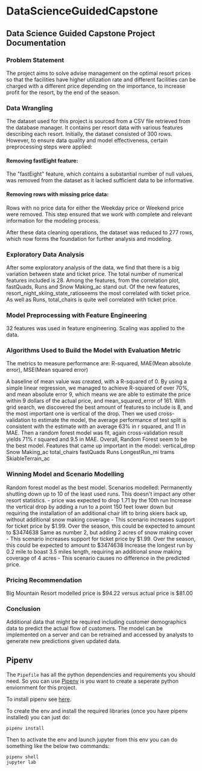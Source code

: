 # DataScienceGuidedCapstone

## Data Science Guided Capstone Project Documentation
### Problem Statement

The project aims to solve advise management on the optimal resort prices so that the facilities have higher utilization rate and different facilities can be charged with a different price depending on the importance, to increase profit for the resort, by the end of the season. 



### Data Wrangling

The dataset used for this project is sourced from a CSV file retrieved from the database manager. It contains per resort data with various features describing each resort. Initially, the dataset consisted of 300 rows. However, to ensure data quality and model effectiveness, certain preprocessing steps were applied:

#### Removing fastEight feature: 
The "fastEight" feature, which contains a substantial number of null values, was removed from the dataset as it lacked sufficient data to be informative.

#### Removing rows with missing price data: 
Rows with no price data for either the Weekday price or Weekend price were removed. This step ensured that we work with complete and relevant information for the modeling process.

After these data cleaning operations, the dataset was reduced to 277 rows, which now forms the foundation for further analysis and modeling.

### Exploratory Data Analysis

After some exploratory analysis of the data, we find that there is a big variation between state and ticket price. The total number of numerical features included is 28. Among the features, from the correlation plot, fastQuads, Runs and Snow Making_ac stand out. Of the new features, resort_night_skiing_state_ratioseems the most correlated with ticket price. As well as Runs, total_chairs is quite well correlated with ticket price.

### Model Preprocessing with Feature Engineering

32 features was used in feature engineering. 
Scaling was applied to the data. 

### Algorithms Used to Build the Model with Evaluation Metric

The metrics to measure performance are: R-squared, MAE(Mean absolute error), MSE(Mean squared error)

A baseline of mean value was created, with a R-squared of 0.
By using a simple linear regression, we managed to achieve R-squared of over 70%, and mean absolute error 9, which means we are able to estimate the price within 9 dollars of the actual price, and mean_squared_error of 161. With grid search, we discovered the best amount of features to include is 8, and the most important one is vertical of the drop. Then we used cross-validation to estimate the model, the average performance of test split is consistent with the estimate with an average 63% in r squared, and 11 in MAE. Then a random forest model was fit, again cross-validation result yields 71% r squared and 9.5 in MAE. Overall, Random Forest seem to be the best model.
Features that came up important in the model:
vertical_drop
Snow Making_ac
total_chairs
fastQuads
Runs
LongestRun_mi
trams
SkiableTerrain_ac

### Winning Model and Scenario Modelling

Random forest model as the best model. 
Scenarios modelled:
Permanently shutting down up to 10 of the least used runs. This doesn't impact any other resort statistics. - price was expected to drop 1.71 by the 10th run
Increase the vertical drop by adding a run to a point 150 feet lower down but requiring the installation of an additional chair lift to bring skiers back up, without additional snow making coverage - This scenario increases support for ticket price by $1.99. Over the season, this could be expected to amount to $3474638
Same as number 2, but adding 2 acres of snow making cover - This scenario increases support for ticket price by $1.99. Over the season, this could be expected to amount to $3474638
Increase the longest run by 0.2 mile to boast 3.5 miles length, requiring an additional snow making coverage of 4 acres - This scenario causes no difference in the predicted price.

### Pricing Recommendation

Big Mountain Resort modelled price is $94.22 versus actual price is $81.00

### Conclusion

Additional data that might be required including customer demographics data to predict the actual flow of customers. The model can be implemented on a server and can be retrained and accessed by analysts to generate new predictions given updated data.

## Pipenv

The `Pipefile` has all the python dependencies and requirements you should need. So you can use [Pipenv](https://pipenv-fork.readthedocs.io/en/latest/) is you want to create a seperate python enviornment for this project. 

To install pipenv see [here](https://pipenv-fork.readthedocs.io/en/latest/#install-pipenv-today).

To create the env and install the required libraries (once you have pipenv installed) you can just do:
```
pipenv install
```

Then to activate the env and launch jupyter from this env you can do something like the below two commands:
```
pipenv shell
jupyter lab
```
